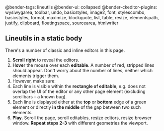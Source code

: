 @bender-tags: lineutils
@bender-ui: collapsed
@bender-ckeditor-plugins: wysiwygarea, toolbar, undo, basicstyles, image2, font, stylescombo, basicstyles, format, maximize, blockquote, list, table, resize, elementspath, justify, clipboard, floatingspace, sourcearea, htmlwriter

## Lineutils in a static body

There's a number of classic and inline editors in this page.

1. **Scroll right** to reveal the editors.
2. **Hover** the mouse over each **editable**. A number of red, stripped lines should appear. Don't worry about the number of lines, neither which elements trigger them.
3. However, make sure:
  1. Each line is visible within the **rectangle of editable**, e.g. does not overlap the UI of the editor or any other page element (excluding scrollbars – a known bug).
  2. Each line is displayed either at the **top** or **bottom** edge of a green element or directly **in the middle** of the gap between two such elements.
4. **Play.** Scroll the page, scroll editables, resize editors, resize browser window. **Repeat steps 2-3** with different geometries the viewport.